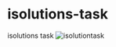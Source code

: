# isolutions-task
isolutions task
<img src="https://i.ibb.co/BcHb61Y/isolutiontask.png" alt="isolutiontask" border="0">
